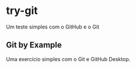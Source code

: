 # try-git
Um teste simples com o GitHub e o Git

## Git by Example

Uma exercício simples com o Git e GitHub Desktop.
